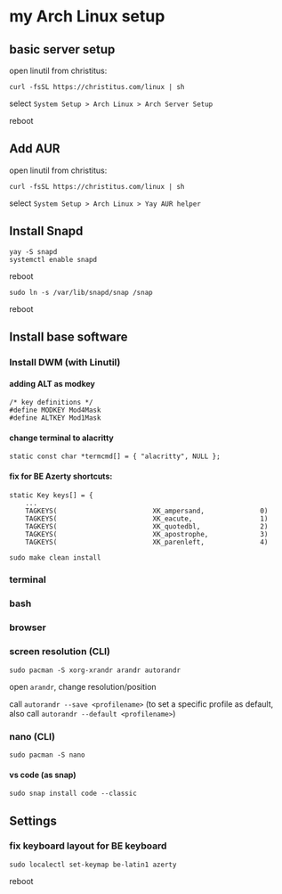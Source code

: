 # my Arch Linux setup

## basic server setup

open linutil from christitus:

```
curl -fsSL https://christitus.com/linux | sh
```

select `System Setup > Arch Linux > Arch Server Setup`

reboot

## Add AUR

open linutil from christitus:

```
curl -fsSL https://christitus.com/linux | sh
```

select `System Setup > Arch Linux > Yay AUR helper`

## Install Snapd

```
yay -S snapd
systemctl enable snapd
```

reboot

```
sudo ln -s /var/lib/snapd/snap /snap
```

reboot

## Install base software

### Install DWM (with Linutil)

#### adding ALT as modkey

```
/* key definitions */
#define MODKEY Mod4Mask
#define ALTKEY Mod1Mask
```

#### change terminal to alacritty

```
static const char *termcmd[] = { "alacritty", NULL };
```

#### fix for BE Azerty shortcuts:

```
static Key keys[] = {
    ...
    TAGKEYS(                        XK_ampersand,              0)
    TAGKEYS(                        XK_eacute,                 1)
    TAGKEYS(                        XK_quotedbl,               2)
    TAGKEYS(                        XK_apostrophe,             3)
    TAGKEYS(                        XK_parenleft,              4)
```

```
sudo make clean install
```

### terminal

### bash

### browser

### screen resolution (CLI)

```
sudo pacman -S xorg-xrandr arandr autorandr
```

open `arandr`, change resolution/position

call `autorandr --save <profilename>` (to set a specific profile as default, also call `autorandr --default <profilename>`)

### nano (CLI)

```
sudo pacman -S nano
```

#### vs code (as snap)

`sudo snap install code --classic`

## Settings

### fix keyboard layout for BE keyboard

```
sudo localectl set-keymap be-latin1 azerty
```

reboot
